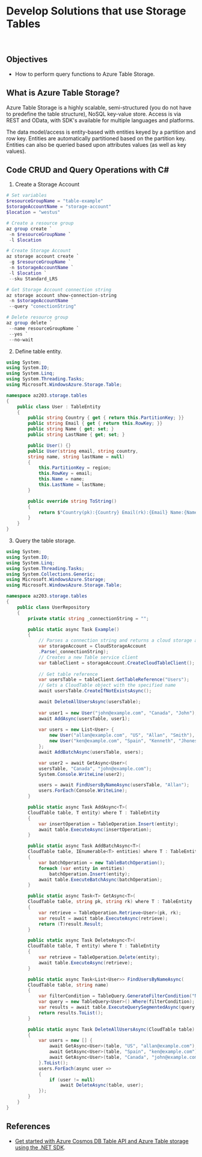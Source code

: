 # Develop Solutions that use Storage Tables
&nbsp;&nbsp;
## Objectives
* How to perform query functions to Azure Table Storage.

## What is Azure Table Storage?
Azure Table Storage is a highly scalable, semi-structured (you do not have to predefine the table structure), NoSQL key-value store. Access is via REST and OData, with SDK's available for multiple languages and platforms.

The data model/access is entity-based with entities keyed by a partition and row key. Entities are automatically partitioned based on the partition key. Entities can also be queried based upon attributes values (as well as key values).

## Code CRUD and Query Operations with C#
1. Create a Storage Account
```powershell
# Set variables
$resourceGroupName = "table-example"
$storageAccountName = "storage-account"
$location = "westus"

# Create a resource group
az group create `
 -n $resourceGroupName `
 -l $location

# Create Storage Account
az storage account create `
 -g $resourceGroupName `
 -n $storageAccountName `
 -l $location `
 --sku Standard_LRS

# Get Storage Account connection string
az storage account show-connection-string
 -n $storageAccountName `
 --query "conectionString"

# Delete resource group
az group delete `
 --name resourceGroupName `
 --yes `
 --no-wait
```
2. Define table entity.
```csharp
using System;
using System.IO;
using System.Linq;
using System.Threading.Tasks;
using Microsoft.WindowsAzure.Storage.Table;

namespace az203.storage.tables
{
    public class User : TableEntity
    {
        public string Country { get { return this.PartitionKey; }}
        public string Email { get { return this.RowKey; }}
        public string Name { get; set; }
        public string LastName { get; set; }

        public User() {}
        public User(string email, string country,
        string name, string lastName = null)
        {
            this.PartitionKey = region;
            this.RowKey = email;
            this.Name = name;
            this.LastName = lastName;
        }

        public override string ToString()
        {
            return $"Country(pk):{Country} Email(rk):{Email} Name:{Name} LastName:{LastName}";
        }
    }
}
```
3. Query the table storage.
```csharp
using System;
using System.IO;
using System.Linq;
using System.Threading.Tasks;
using System.Collections.Generic;
using Microsoft.WindowsAzure.Storage;
using Microsoft.WindowsAzure.Storage.Table;

namespace az203.storage.tables
{
    public class UserRepository
    {
        private static string _connectionString = "";

        public static async Task Example()
        {
            // Parses a connection string and returns a cloud storage account created from the connection string
            var storageAccount = CloudStorageAccount
            .Parse(_connectionString);
            // Creates a new Table service client
            var tableClient = storageAccount.CreateCloudTableClient();
            
            // Get table reference
            var usersTable = tableClient.GetTableReference("Users");
            // Gets a CloudTable object with the specified name
            await usersTable.CreateIfNotExistsAsync();

            await DeleteAllUsersAsync(usersTable);
            
            var user1 = new User("john@example.com", "Canada", "John");
            await AddAsync(usersTable, user1);
            
            var users = new List<User> {
                new User("allan@example.com", "US", "Allan", "Smith"),
                new User("ken@example.com", "Spain", "Kenneth", "Jhones")
            };
            await AddBatchAsync(usersTable, users);

            var user2 = await GetAsync<User>(
            usersTable, "Canada", "john@example.com");
            System.Console.WriteLine(user2);

            users = await FindUsersByNameAsync(usersTable, "Allan");
            users.ForEach(Console.WriteLine);
        }

        public static async Task AddAsync<T>(
        CloudTable table, T entity) where T : TableEntity
        {
            var insertOperation = TableOperation.Insert(entity);
            await table.ExecuteAsync(insertOperation);
        }

        public static async Task AddBatchAsync<T>(
        CloudTable table, IEnumerable<T> entities) where T : TableEntity
        {
            var batchOperation = new TableBatchOperation();
            foreach (var entity in entities)
                batchOperation.Insert(entity);
            await table.ExecuteBatchAsync(batchOperation);
        }

        public static async Task<T> GetAsync<T>(
        CloudTable table, string pk, string rk) where T : TableEntity
        {
            var retrieve = TableOperation.Retrieve<User>(pk, rk);
            var result = await table.ExecuteAsync(retrieve);
            return (T)result.Result;
        }

        public static async Task DeleteAsync<T>(
        CloudTable table, T entity) where T : TableEntity
        {
            var retrieve = TableOperation.Delete(entity);
            await table.ExecuteAsync(retrieve);
        }

        public static async Task<List<User>> FindUsersByNameAsync(
        CloudTable table, string name)
        {
            var filterCondition = TableQuery.GenerateFilterCondition("Name", QueryComparisons.Equal, name);
            var query = new TableQuery<User>().Where(filterCondition);
            var results = await table.ExecuteQuerySegmentedAsync(query, null);
            return results.ToList();
        }

        public static async Task DeleteAllUsersAsync(CloudTable table)
        {
            var users = new [] {
                await GetAsync<User>(table, "US", "allan@example.com"),
                await GetAsync<User>(table, "Spain", "ken@example.com"),
                await GetAsync<User>(table, "Canada", "john@example.com")
            }.ToList();
            users.ForEach(async user =>
            {
                if (user != null)
                    await DeleteAsync(table, user);
            });
        }
    }
}
```

## References
* [Get started with Azure Cosmos DB Table API and Azure Table storage using the .NET SDK](https://docs.microsoft.com/en-us/azure/cosmos-db/tutorial-develop-table-dotnet).
